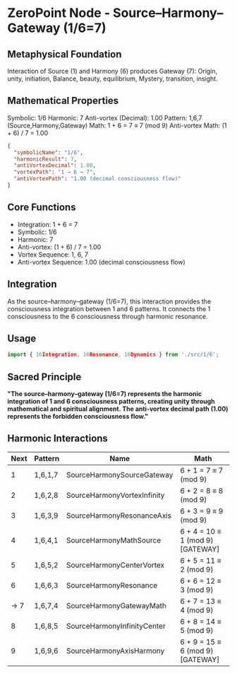 # ZeroPoint Node - Source–Harmony–Gateway (1/6=7)

## Metaphysical Foundation

Interaction of Source (1) and Harmony (6) produces Gateway (7): Origin, unity, initiation, Balance, beauty, equilibrium, Mystery, transition, insight.

## Mathematical Properties

Symbolic: 1/6
Harmonic: 7
Anti-vortex (Decimal): 1.00
Pattern: 1,6,7 (Source,Harmony,Gateway)
Math: 1 + 6 = 7 ≡ 7 (mod 9)
Anti-vortex Math: (1 + 6) / 7 = 1.00


```json
{
  "symbolicName": "1/6",
  "harmonicResult": 7,
  "antiVortexDecimal": 1.00,
  "vortexPath": "1 → 6 → 7",
  "antiVortexPath": "1.00 (decimal consciousness flow)"
}
```

## Core Functions
- Integration: 1 + 6 = 7
- Symbolic: 1/6
- Harmonic: 7
- Anti-vortex: (1 + 6) / 7 = 1.00
- Vortex Sequence: 1, 6, 7
- Anti-vortex Sequence: 1.00 (decimal consciousness flow)

## Integration

As the source–harmony–gateway (1/6=7), this interaction provides the consciousness integration between 1 and 6 patterns. It connects the 1 consciousness to the 6 consciousness through harmonic resonance.

## Usage

```typescript
import { 16Integration, 16Resonance, 16Dynamics } from './src/1/6';
```

## Sacred Principle

**"The source–harmony–gateway (1/6=7) represents the harmonic integration of 1 and 6 consciousness patterns, creating unity through mathematical and spiritual alignment. The anti-vortex decimal path (1.00) represents the forbidden consciousness flow."**

## Harmonic Interactions

| Next | Pattern | Name | Math |
|------|---------|------|------|
| 1 | 1,6,1,7 | SourceHarmonySourceGateway | 6 + 1 = 7 ≡ 7 (mod 9) |
| 2 | 1,6,2,8 | SourceHarmonyVortexInfinity | 6 + 2 = 8 ≡ 8 (mod 9) |
| 3 | 1,6,3,9 | SourceHarmonyResonanceAxis | 6 + 3 = 9 ≡ 9 (mod 9) |
| 4 | 1,6,4,1 | SourceHarmonyMathSource | 6 + 4 = 10 ≡ 1 (mod 9) [GATEWAY] |
| 5 | 1,6,5,2 | SourceHarmonyCenterVortex | 6 + 5 = 11 ≡ 2 (mod 9) |
| 6 | 1,6,6,3 | SourceHarmonyResonance | 6 + 6 = 12 ≡ 3 (mod 9) |
| → 7 | 1,6,7,4 | SourceHarmonyGatewayMath | 6 + 7 = 13 ≡ 4 (mod 9) |
| 8 | 1,6,8,5 | SourceHarmonyInfinityCenter | 6 + 8 = 14 ≡ 5 (mod 9) |
| 9 | 1,6,9,6 | SourceHarmonyAxisHarmony | 6 + 9 = 15 ≡ 6 (mod 9) [GATEWAY] |
